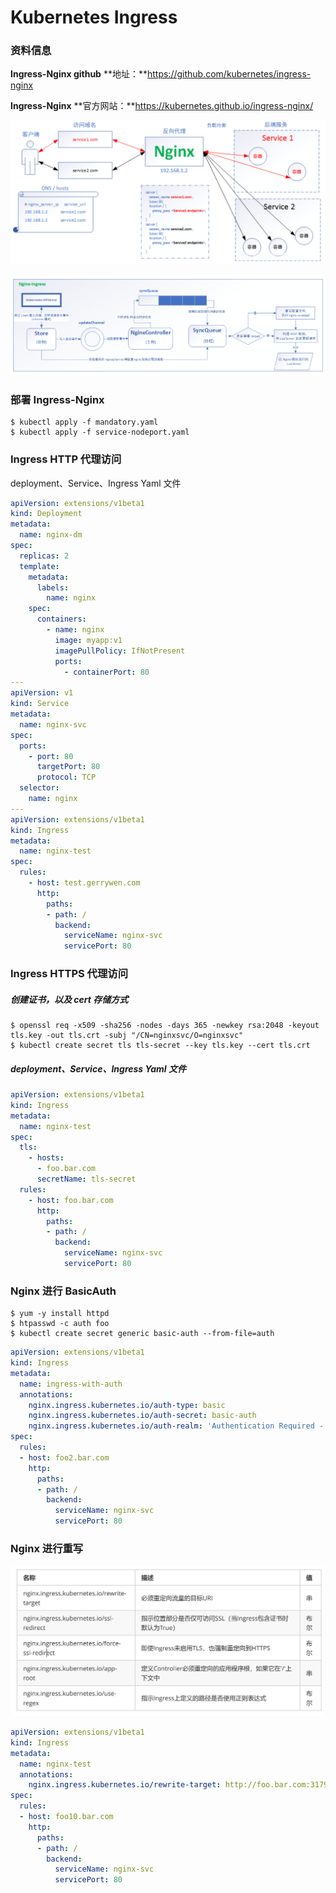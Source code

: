 # Kubernetes Ingress

### 资料信息

**Ingress-Nginx github** **地址：**https://github.com/kubernetes/ingress-nginx

**Ingress-Nginx** **官方网站：**https://kubernetes.github.io/ingress-nginx/

![image-20200611220518802](../images/image-20200611220518802.png)

![image-20200611220549028](../images/image-20200611220549028.png)

### **部署** **Ingress-Nginx**

```shell
$ kubectl apply -f mandatory.yaml 
$ kubectl apply -f service-nodeport.yaml
```



### **Ingress HTTP** **代理访问**

deployment、Service、Ingress Yaml 文件

```yaml
apiVersion: extensions/v1beta1
kind: Deployment
metadata:
  name: nginx-dm
spec:
  replicas: 2
  template:
    metadata:
      labels:
        name: nginx
    spec:
      containers:
        - name: nginx
          image: myapp:v1
          imagePullPolicy: IfNotPresent
          ports:
            - containerPort: 80
---
apiVersion: v1
kind: Service
metadata:
  name: nginx-svc
spec:
  ports:
    - port: 80
      targetPort: 80
      protocol: TCP
  selector:
    name: nginx
---
apiVersion: extensions/v1beta1
kind: Ingress
metadata:
  name: nginx-test
spec:
  rules:
    - host: test.gerrywen.com
      http:
        paths:
        - path: /
          backend:
            serviceName: nginx-svc
            servicePort: 80
```

### **Ingress HTTPS** **代理访问**

##### **创建证书，以及** **cert** **存储方式**

```shell
$ openssl req -x509 -sha256 -nodes -days 365 -newkey rsa:2048 -keyout tls.key -out tls.crt -subj "/CN=nginxsvc/O=nginxsvc" 
$ kubectl create secret tls tls-secret --key tls.key --cert tls.crt
```

##### deployment、Service、Ingress Yaml 文件

```yaml
apiVersion: extensions/v1beta1
kind: Ingress
metadata:
  name: nginx-test
spec:
  tls:
    - hosts:
      - foo.bar.com
      secretName: tls-secret
  rules:
    - host: foo.bar.com
      http:
        paths:
        - path: /
          backend:
            serviceName: nginx-svc
            servicePort: 80
```



### **Nginx** **进行** **BasicAuth**

```shell
$ yum -y install httpd 
$ htpasswd -c auth foo 
$ kubectl create secret generic basic-auth --from-file=auth
```

```yaml
apiVersion: extensions/v1beta1
kind: Ingress
metadata:
  name: ingress-with-auth
  annotations:
    nginx.ingress.kubernetes.io/auth-type: basic
    nginx.ingress.kubernetes.io/auth-secret: basic-auth
    nginx.ingress.kubernetes.io/auth-realm: 'Authentication Required - foo'
spec:
  rules:
  - host: foo2.bar.com
    http:
      paths:
      - path: /
        backend:
          serviceName: nginx-svc
          servicePort: 80
```

### **Nginx** **进行重写**

![image-20200611222100363](../images/image-20200611222100363.png)

```yaml
apiVersion: extensions/v1beta1
kind: Ingress
metadata:
  name: nginx-test
  annotations:
    nginx.ingress.kubernetes.io/rewrite-target: http://foo.bar.com:31795/hostname.html
spec:
  rules:
  - host: foo10.bar.com
    http:
      paths:
      - path: /
        backend:
          serviceName: nginx-svc
          servicePort: 80
```





